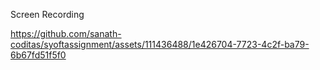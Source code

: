 

Screen Recording


https://github.com/sanath-coditas/syoftassignment/assets/111436488/1e426704-7723-4c2f-ba79-6b67fd51f5f0






